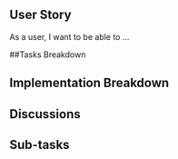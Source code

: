 ## User Story
As a user, I want to be able to ...

##Tasks Breakdown

## Implementation Breakdown

## Discussions

## Sub-tasks
